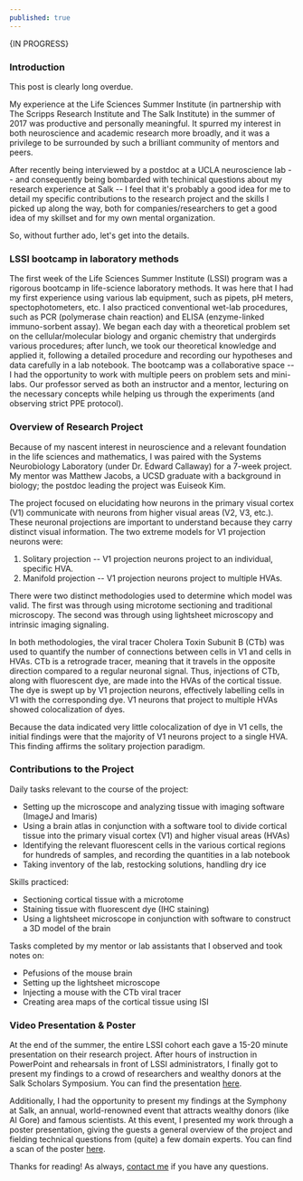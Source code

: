 ```yaml
---
published: true
---
```

{IN PROGRESS}

### Introduction

This post is clearly long overdue.

My experience at the Life Sciences Summer Institute (in partnership with The Scripps Research Institute and The Salk Institute) in the summer of 2017 was productive and personally meaningful. It spurred my interest in both neuroscience and academic research more broadly, and it was a privilege to be surrounded by such a brilliant community of mentors and peers.

After recently being interviewed by a postdoc at a UCLA neuroscience lab -- and consequently being bombarded with techinical questions about my research experience at Salk -- I feel that it's probably a good idea for me to detail my specific contributions to the research project and the skills I picked up along the way, both for companies/researchers to get a good idea of my skillset and for my own mental organization. 

So, without further ado, let's get into the details.

### LSSI bootcamp in laboratory methods

The first week of the Life Sciences Summer Institute (LSSI) program was a rigorous bootcamp in life-science laboratory methods. It was here that I had my first experience using various lab equipment, such as pipets, pH meters, spectophotometers, etc. I also practiced conventional wet-lab procedures, such as PCR (polymerase chain reaction) and ELISA (enzyme-linked immuno-sorbent assay). We began each day with a theoretical problem set on the cellular/molecular biology and organic chemistry that undergirds various procedures; after lunch, we took our theoretical knowledge and applied it, following a detailed procedure and recording our hypotheses and data carefully in a lab notebook. The bootcamp was a collaborative space -- I had the opportunity to work with multiple peers on problem sets and mini-labs. Our professor served as both an instructor and a mentor, lecturing on the necessary concepts while helping us through the experiments (and observing strict PPE protocol).

### Overview of Research Project

Because of my nascent interest in neuroscience and a relevant foundation in the life sciences and mathematics, I was paired with the Systems Neurobiology Laboratory (under Dr. Edward Callaway) for a 7-week project. My mentor was Matthew Jacobs, a UCSD graduate with a background in biology; the postdoc leading the project was Euiseok Kim.

The project focused on elucidating how neurons in the primary visual cortex (V1) communicate with neurons from higher visual areas (V2, V3, etc.). These neuronal projections are important to understand because they carry distinct visual information. The two extreme models for V1 projection neurons were:

1. Solitary projection -- V1 projection neurons project to an individual, specific HVA.
2. Manifold projection -- V1 projection neurons project to multiple HVAs.

There were two distinct methodologies used to determine which model was valid. The first was through using microtome sectioning and traditional microscopy. The second was through using lightsheet microscopy and intrinsic imaging signaling.

In both methodologies, the viral tracer Cholera Toxin Subunit B (CTb) was used to quantify the number of connections between cells in V1 and cells in HVAs. CTb is a retrograde tracer, meaning that it travels in the opposite direction compared to a regular neuronal signal. Thus, injections of CTb, along with fluorescent dye, are made into the HVAs of the cortical tissue. The dye is swept up by V1 projection neurons, effectively labelling cells in V1 with the corresponding dye. V1 neurons that project to multiple HVAs showed colocalization of dyes.

Because the data indicated very little colocalization of dye in V1 cells, the initial findings were that the majority of V1 neurons project to a single HVA. This finding affirms the solitary projection paradigm.

### Contributions to the Project

Daily tasks relevant to the course of the project:
- Setting up the microscope and analyzing tissue with imaging software (ImageJ and Imaris)
- Using a brain atlas in conjunction with a software tool to divide cortical tissue into the primary visual cortex (V1) and higher visual areas (HVAs)
- Identifying the relevant fluorescent cells in the various cortical regions for hundreds of samples, and recording the quantities in a lab notebook
- Taking inventory of the lab, restocking solutions, handling dry ice

Skills practiced:
- Sectioning cortical tissue with a microtome
- Staining tissue with fluorescent dye (IHC staining)
- Using a lightsheet microscope in conjunction with software to construct a 3D model of the brain

Tasks completed by my mentor or lab assistants that I observed and took notes on:
- Pefusions of the mouse brain
- Setting up the lightsheet microscope
- Injecting a mouse with the CTb viral tracer
- Creating area maps of the cortical tissue using ISI

### Video Presentation & Poster

At the end of the summer, the entire LSSI cohort each gave a 15-20 minute presentation on their research project. After hours of instruction in PowerPoint and rehearsals in front of LSSI administrators, I finally got to present my findings to a crowd of researchers and wealthy donors at the Salk Scholars Symposium. You can find the presentation [here](https://www.youtube.com/watch?v=e9wlPSK0rc8).

Additionally, I had the opportunity to present my findings at the Symphony at Salk, an annual, world-renowned event that attracts wealthy donors (like Al Gore) and famous scientists. At this event, I presented my work through a poster presentation, giving the guests a general overview of the project and fielding technical questions from (quite) a few domain experts. You can find a scan of the poster [here](rehanbchinoy.github.io/salkposter.pdf).

Thanks for reading! As always, [contact me](mailto:rehanbchinoy@gmail.com) if you have any questions.
